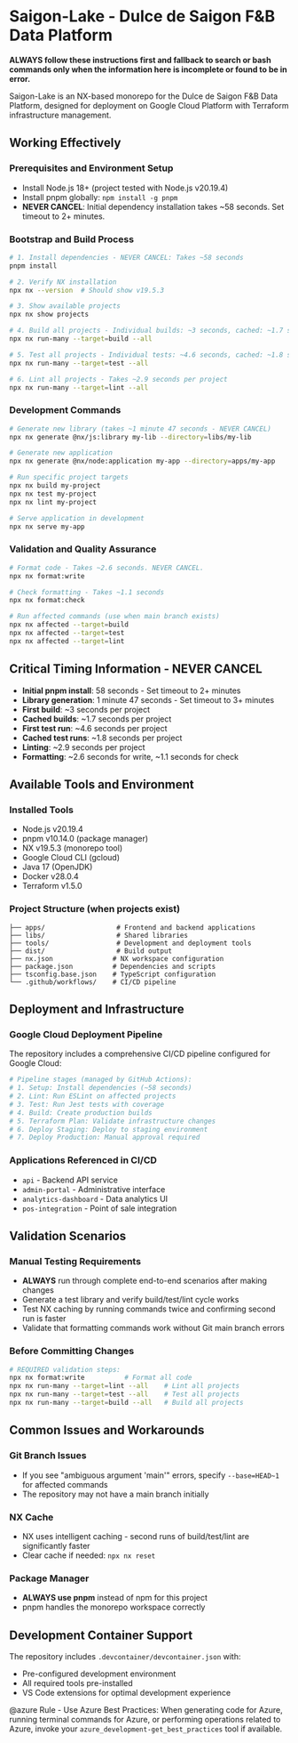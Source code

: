 # Saigon-Lake - Dulce de Saigon F&B Data Platform

**ALWAYS follow these instructions first and fallback to search or bash commands only when the information here is incomplete or found to be in error.**

Saigon-Lake is an NX-based monorepo for the Dulce de Saigon F&B Data Platform, designed for deployment on Google Cloud Platform with Terraform infrastructure management.

## Working Effectively

### Prerequisites and Environment Setup

- Install Node.js 18+ (project tested with Node.js v20.19.4)
- Install pnpm globally: `npm install -g pnpm`
- **NEVER CANCEL**: Initial dependency installation takes ~58 seconds. Set timeout to 2+ minutes.

### Bootstrap and Build Process

```bash
# 1. Install dependencies - NEVER CANCEL: Takes ~58 seconds
pnpm install

# 2. Verify NX installation
npx nx --version  # Should show v19.5.3

# 3. Show available projects
npx nx show projects

# 4. Build all projects - Individual builds: ~3 seconds, cached: ~1.7 seconds
npx nx run-many --target=build --all

# 5. Test all projects - Individual tests: ~4.6 seconds, cached: ~1.8 seconds
npx nx run-many --target=test --all

# 6. Lint all projects - Takes ~2.9 seconds per project
npx nx run-many --target=lint --all
```

### Development Commands

```bash
# Generate new library (takes ~1 minute 47 seconds - NEVER CANCEL)
npx nx generate @nx/js:library my-lib --directory=libs/my-lib

# Generate new application
npx nx generate @nx/node:application my-app --directory=apps/my-app

# Run specific project targets
npx nx build my-project
npx nx test my-project
npx nx lint my-project

# Serve application in development
npx nx serve my-app
```

### Validation and Quality Assurance

```bash
# Format code - Takes ~2.6 seconds. NEVER CANCEL.
npx nx format:write

# Check formatting - Takes ~1.1 seconds
npx nx format:check

# Run affected commands (use when main branch exists)
npx nx affected --target=build
npx nx affected --target=test
npx nx affected --target=lint
```

## Critical Timing Information - NEVER CANCEL

- **Initial pnpm install**: 58 seconds - Set timeout to 2+ minutes
- **Library generation**: 1 minute 47 seconds - Set timeout to 3+ minutes
- **First build**: ~3 seconds per project
- **Cached builds**: ~1.7 seconds per project
- **First test run**: ~4.6 seconds per project
- **Cached test runs**: ~1.8 seconds per project
- **Linting**: ~2.9 seconds per project
- **Formatting**: ~2.6 seconds for write, ~1.1 seconds for check

## Available Tools and Environment

### Installed Tools

- Node.js v20.19.4
- pnpm v10.14.0 (package manager)
- NX v19.5.3 (monorepo tool)
- Google Cloud CLI (gcloud)
- Java 17 (OpenJDK)
- Docker v28.0.4
- Terraform v1.5.0

### Project Structure (when projects exist)

```
├── apps/                  # Frontend and backend applications
├── libs/                  # Shared libraries
├── tools/                 # Development and deployment tools
├── dist/                  # Build output
├── nx.json               # NX workspace configuration
├── package.json          # Dependencies and scripts
├── tsconfig.base.json    # TypeScript configuration
└── .github/workflows/    # CI/CD pipeline
```

## Deployment and Infrastructure

### Google Cloud Deployment Pipeline

The repository includes a comprehensive CI/CD pipeline configured for Google Cloud:

```bash
# Pipeline stages (managed by GitHub Actions):
# 1. Setup: Install dependencies (~58 seconds)
# 2. Lint: Run ESLint on affected projects
# 3. Test: Run Jest tests with coverage
# 4. Build: Create production builds
# 5. Terraform Plan: Validate infrastructure changes
# 6. Deploy Staging: Deploy to staging environment
# 7. Deploy Production: Manual approval required
```

### Applications Referenced in CI/CD

- `api` - Backend API service
- `admin-portal` - Administrative interface
- `analytics-dashboard` - Data analytics UI
- `pos-integration` - Point of sale integration

## Validation Scenarios

### Manual Testing Requirements

- **ALWAYS** run through complete end-to-end scenarios after making changes
- Generate a test library and verify build/test/lint cycle works
- Test NX caching by running commands twice and confirming second run is faster
- Validate that formatting commands work without Git main branch errors

### Before Committing Changes

```bash
# REQUIRED validation steps:
npx nx format:write          # Format all code
npx nx run-many --target=lint --all    # Lint all projects
npx nx run-many --target=test --all    # Test all projects
npx nx run-many --target=build --all   # Build all projects
```

## Common Issues and Workarounds

### Git Branch Issues

- If you see "ambiguous argument 'main'" errors, specify `--base=HEAD~1` for affected commands
- The repository may not have a main branch initially

### NX Cache

- NX uses intelligent caching - second runs of build/test/lint are significantly faster
- Clear cache if needed: `npx nx reset`

### Package Manager

- **ALWAYS use pnpm** instead of npm for this project
- pnpm handles the monorepo workspace correctly

## Development Container Support

The repository includes `.devcontainer/devcontainer.json` with:

- Pre-configured development environment
- All required tools pre-installed
- VS Code extensions for optimal development experience

@azure Rule - Use Azure Best Practices: When generating code for Azure, running terminal commands for Azure, or performing operations related to Azure, invoke your `azure_development-get_best_practices` tool if available.
